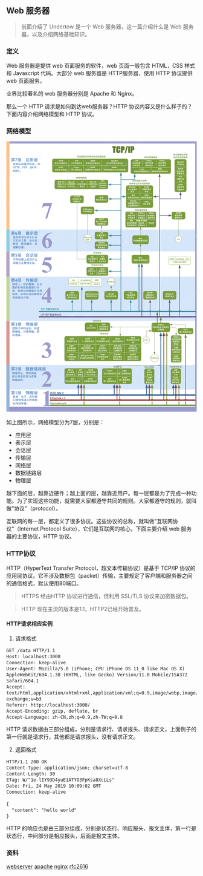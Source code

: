 ## Web 服务器

> 前面介绍了 Undertow 是一个 Web 服务器，这一篇介绍什么是 Web 服务器，以及介绍网络基础知识。

### 定义
Web 服务器是提供 web 页面服务的软件，web 页面一般包含 HTML，CSS 样式和 Javascript 代码。大部分 web 服务器是 HTTP服务器，使用 HTTP 协议提供 web 页面服务。

业界比较著名的 web 服务器分别是 Apache 和 Nginx。

那么一个 HTTP 请求是如何到达web服务器？HTTP 协议内容又是什么样子的？下面内容介绍网络模型和 HTTP 协议。

### 网络模型
![](../images/1.2-OSI7.gif)

如上图所示，网络模型分为7层，分别是：
- 应用层
- 表示层
- 会话层
- 传输层
- 网络层
- 数据链路层
- 物理层

越下面的层，越靠近硬件；越上面的层，越靠近用户。每一层都是为了完成一种功能。为了实现这些功能，就需要大家都遵守共同的规则。大家都遵守的规则，就叫做"协议"（protocol）。

互联网的每一层，都定义了很多协议。这些协议的总称，就叫做"互联网协议"（Internet Protocol Suite），它们是互联网的核心，下面主要介绍 web 服务器的主要协议，HTTP 协议。

### HTTP协议
HTTP（HyperText Transfer Protocol，超文本传输协议）是基于 TCP/IP 协议的应用层协议。它不涉及数据包（packet）传输，主要规定了客户端和服务器之间的通信格式，默认使用80端口。

> HTTPS 经由HTTP 协议进行通信，但利用 SSL/TLS 协议来加密数据包。

> HTTP 现在主流的版本是1.1，HTTP2已经开始普及。

#### HTTP请求相应实例
1. 请求格式
```
GET /data HTTP/1.1
Host: localhost:3000
Connection: keep-alive
User-Agent: Mozilla/5.0 (iPhone; CPU iPhone OS 11_0 like Mac OS X) AppleWebKit/604.1.38 (KHTML, like Gecko) Version/11.0 Mobile/15A372 Safari/604.1
Accept: text/html,application/xhtml+xml,application/xml;q=0.9,image/webp,image/apng,*/*;q=0.8,application/signed-exchange;v=b3
Referer: http://localhost:3000/
Accept-Encoding: gzip, deflate, br
Accept-Language: zh-CN,zh;q=0.9,zh-TW;q=0.8
```

HTTP 请求数据由三部分组成，分别是请求行、请求报头、请求正文，上面例子的第一行就是请求行，其他都是请求报头，没有请求正文。

2. 返回格式
```
HTTP/1.1 200 OK
Content-Type: application/json; charset=utf-8
Content-Length: 30
ETag: W/"1e-lIY93D4yuE1ATYO3FpKsa8XcLLs"
Date: Fri, 24 May 2019 10:09:02 GMT
Connection: keep-alive

{
  "content": "hello world"
}
```

HTTP 的响应也是由三部分组成，分别是状态行、响应报头、报文主体，第一行是状态行，中间部分是相应报头，后面是报文主体。

### 资料
[webserver](https://en.wikipedia.org/wiki/Web_server)
[apache](https://httpd.apache.org/)
[nginx](https://nginx.org/en/)
[rfc2616](https://tools.ietf.org/html/rfc2616)